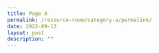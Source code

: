 ```yaml
---
title: Page A
permalink: /resource-room/category-a/permalink/
date: 2022-09-13
layout: post
description: ""
---
```

